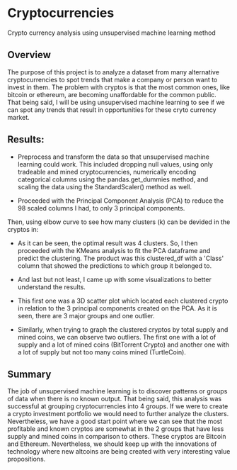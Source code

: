 # Cryptocurrencies
Crypto currency analysis using unsupervised machine learning method

## Overview
The purpose of this project is to analyze a dataset from many alternative cryptocurrencies to spot trends that make a company or person want to invest in them. The problem with cryptos is that the most common ones, like bitcoin or ethereum, are becoming unaffordable for the common public. That being said, I will be using unsupervised machine learning to see if we can spot any trends that result in opportunities for these cryto currency market.

## Results:
* Preprocess and transform the data so that unsupervised machine learning could work. This included dropping null values, using only tradeable and mined cryptocurrencies, numerically encoding categorical columns using the pandas.get_dummies method, and scaling the data using the StandardScaler() method as well.

* Proceeded with the Principal Component Analysis (PCA) to reduce the 98 scaled columns I had, to only 3 principal components.

Then, using elbow curve to see how many clusters (k) can be devided in the cryptos in:


* As it can be seen, the optimal result was 4 clusters. So, I then proceeded with the KMeans analysis to fit the PCA dataframe and predict the clustering. The product was this clustered_df with a 'Class' column that showed the predictions to which group it belonged to.

* And last but not least, I came up with some visualizations to better understand the results.

* This first one was a 3D scatter plot which located each clustered crypto in relation to the 3 principal components created on the PCA. As it is seen, there are 3 major groups and one outlier.

* Similarly, when trying to graph the clustered cryptos by total supply and mined coins, we can observe two outliers. The first one with a lot of supply and a lot of mined coins (BitTorrent Crypto) and another one with a lot of supply but not too many coins mined (TurtleCoin).


## Summary
The job of unsupervised machine learning is to discover patterns or groups of data when there is no known output. That being said, this analysis was successful at grouping cryptocurrencies into 4 groups. If we were to create a crypto investment portfolio we would need to further analyze the clusters. Nevertheless, we have a good start point where we can see that the most profitable and known cryptos are somewhat in the 2 groups that have less supply and mined coins in comparison to others. These cryptos are Bitcoin and Ethereum. Nevertheless, we should keep up with the innovations of technology where new altcoins are being created with very interesting value propositions.
